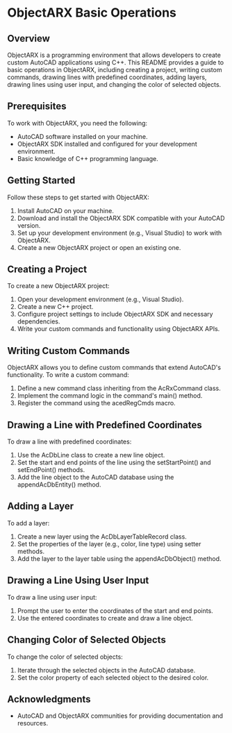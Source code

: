 # ObjectARX Basic Operations

## Overview
ObjectARX is a programming environment that allows developers to create custom AutoCAD applications using C++. This README provides a guide to basic operations in ObjectARX, including creating a project, writing custom commands, drawing lines with predefined coordinates, adding layers, drawing lines using user input, and changing the color of selected objects.

## Prerequisites
To work with ObjectARX, you need the following:
- AutoCAD software installed on your machine.
- ObjectARX SDK installed and configured for your development environment.
- Basic knowledge of C++ programming language.

## Getting Started
Follow these steps to get started with ObjectARX:

1. Install AutoCAD on your machine.
2. Download and install the ObjectARX SDK compatible with your AutoCAD version.
3. Set up your development environment (e.g., Visual Studio) to work with ObjectARX.
4. Create a new ObjectARX project or open an existing one.

## Creating a Project
To create a new ObjectARX project:
1. Open your development environment (e.g., Visual Studio).
2. Create a new C++ project.
3. Configure project settings to include ObjectARX SDK and necessary dependencies.
4. Write your custom commands and functionality using ObjectARX APIs.

## Writing Custom Commands
ObjectARX allows you to define custom commands that extend AutoCAD's functionality. To write a custom command:
1. Define a new command class inheriting from the AcRxCommand class.
2. Implement the command logic in the command's main() method.
3. Register the command using the acedRegCmds macro.

## Drawing a Line with Predefined Coordinates
To draw a line with predefined coordinates:
1. Use the AcDbLine class to create a new line object.
2. Set the start and end points of the line using the setStartPoint() and setEndPoint() methods.
3. Add the line object to the AutoCAD database using the appendAcDbEntity() method.

## Adding a Layer
To add a layer:
1. Create a new layer using the AcDbLayerTableRecord class.
2. Set the properties of the layer (e.g., color, line type) using setter methods.
3. Add the layer to the layer table using the appendAcDbObject() method.

## Drawing a Line Using User Input
To draw a line using user input:
1. Prompt the user to enter the coordinates of the start and end points.
2. Use the entered coordinates to create and draw a line object.

## Changing Color of Selected Objects
To change the color of selected objects:
1. Iterate through the selected objects in the AutoCAD database.
2. Set the color property of each selected object to the desired color.

## Acknowledgments
- AutoCAD and ObjectARX communities for providing documentation and resources.
